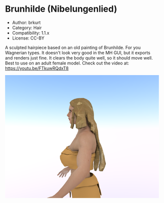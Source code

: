 # Brunhilde (Nibelungenlied)

* Author: brkurt
* Category: Hair
* Compatibility: 1.1.x
* License: CC-BY

A sculpted hairpiece based on an old painting of Brunhilde. For you Wagnerian types. It doesn't look very good in the MH GUI, but it exports and renders just fine. It clears the body quite well, so it should move well.  Best to use on an adult female model. 
Check out the video at: https://youtu.be/FTkuwRQdxT8

![Example](brunhildeYafaray1.png)

